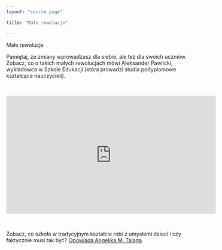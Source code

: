 ```yaml
---
layout: "course_page"

title: "Małe rewolucje"

---
```


<div class="text-center screen-title">
Małe rewolucje
</div>

<div class="screen-content">
  <p>Pamiętaj, że zmiany wprowadzasz dla siebie, ale też dla swoich uczniów. Zobacz, co o takich małych rewolucjach mówi Aleksander Pawlicki, wykładowca w Szkole Edukacji (która prowadzi studia podyplomowe kształcące nauczycieli).</p>
&nbsp;
 <p>
  <div class="row">
  <div class="col-md-12 col-xs-12">
   <div class="embed-responsive embed-responsive-16by9"> 
   <iframe width="560" height="315" src="https://www.youtube.com/embed/Lvm-OmE6iNE" frameborder="0" allow="autoplay; encrypted-media" allowfullscreen></iframe></div></div>
</div>
  </p>


&nbsp;
<p>
  Zobacz, co szkoła w tradycyjnym kształcie robi z umysłami dzieci i czy faktycznie musi tak być? <a class="content-link" target="_blank" href="https://www.youtube.com/watch?v=XnPaz5e-uD8">Opowiada Angelika M. Talaga</a>.
 </p> 

</div>
